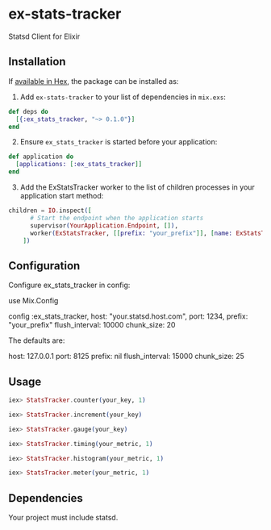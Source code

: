 # ex-stats-tracker
Statsd Client for Elixir

## Installation

If [available in Hex](https://hex.pm/docs/publish), the package can be installed as:

  1. Add `ex-stats-tracker` to your list of dependencies in `mix.exs`:

```elixir
def deps do
  [{:ex_stats_tracker, "~> 0.1.0"}]
end
```

  2. Ensure `ex_stats_tracker` is started before your application:

```elixir
def application do
  [applications: [:ex_stats_tracker]]
end
```

  3. Add the ExStatsTracker worker to the list of children processes in
  your application start method:

```elixir
children = IO.inspect([
      # Start the endpoint when the application starts
      supervisor(YourApplication.Endpoint, []),
      worker(ExStatsTracker, [[prefix: "your_prefix"]], [name: ExStatsTracker])
    ])
```

## Configuration

Configure ex_stats_tracker in config:

use Mix.Config

config :ex_stats_tracker,
       host: "your.statsd.host.com",
       port: 1234,
       prefix: "your_prefix"
       flush_interval: 10000
       chunk_size: 20

The defaults are:

host: 127.0.0.1
port: 8125
prefix: nil
flush_interval: 15000
chunk_size: 25

## Usage

```elixir
iex> StatsTracker.counter(your_key, 1)

iex> StatsTracker.increment(your_key)

iex> StatsTracker.gauge(your_key)

iex> StatsTracker.timing(your_metric, 1)

iex> StatsTracker.histogram(your_metric, 1)

iex> StatsTracker.meter(your_metric, 1)
```

## Dependencies
Your project must include statsd.
